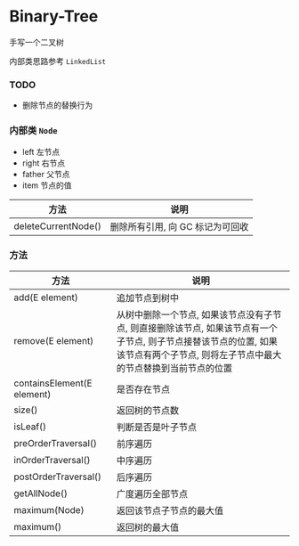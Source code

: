 # Binary-Tree
手写一个二叉树

内部类思路参考 `LinkedList`

### TODO

- 删除节点的替换行为

### 内部类 `Node`
- left 左节点
- right 右节点
- father 父节点
- item 节点的值

| 方法                       | 说明                                                         |
| -------------------------- | ------------------------------------------------------------ |
| deleteCurrentNode()       | 删除所有引用, 向 GC 标记为可回收                                               |

### 方法
| 方法                       | 说明                                                         |
| -------------------------- | ------------------------------------------------------------ |
| add(E element)             | 追加节点到树中                                               |
| remove(E element)          | 从树中删除一个节点, 如果该节点没有子节点, 则直接删除该节点, 如果该节点有一个子节点, 则子节点接替该节点的位置, 如果该节点有两个子节点, 则将左子节点中最大的节点替换到当前节点的位置 |
| containsElement(E element) | 是否存在节点                                                 |
| size()                     | 返回树的节点数                                               |
| isLeaf()                   | 判断是否是叶子节点                                           |
| preOrderTraversal()| 前序遍历 |
| inOrderTraversal() | 中序遍历 |
| postOrderTraversal() | 后序遍历 |
| getAllNode()               | 广度遍历全部节点                                             |
| maximum(Node) | 返回该节点子节点的最大值 |
| maximum() | 返回树的最大值 |
